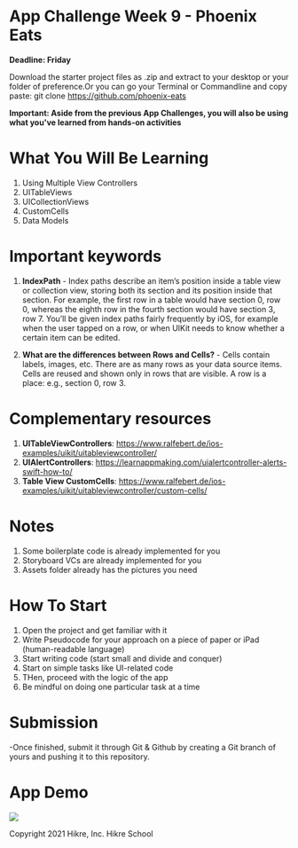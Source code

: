
# App Challenge Week 9 - Phoenix Eats
**Deadline: Friday**

Download the starter project files as .zip and extract to your desktop or your folder of preference.Or you can go your Terminal or Commandline and copy paste: git clone https://github.com/phoenix-eats

**Important: Aside from the previous App Challenges, you will also be using what you've learned from hands-on activities**

# What You Will Be Learning

1. Using Multiple View Controllers
2. UITableViews
3. UICollectionViews
4. CustomCells
5. Data Models

# Important keywords
1. **IndexPath** - Index paths describe an item’s position inside a table view or collection view, storing both its section and its position inside that section. For example, the first row in a table would have section 0, row 0, whereas the eighth row in the fourth section would have section 3, row 7. You’ll be given index paths fairly frequently by iOS, for example when the user tapped on a row, or when UIKit needs to know whether a certain item can be edited.

2. **What are the differences between Rows and Cells?** - Cells contain labels, images, etc. There are as many rows as your data source items. Cells are reused and shown only in rows that are visible. A row is a place: e.g., section 0, row 3.

# Complementary resources
1. **UITableViewControllers**: https://www.ralfebert.de/ios-examples/uikit/uitableviewcontroller/
2. **UIAlertControllers**: https://learnappmaking.com/uialertcontroller-alerts-swift-how-to/
3. **Table View CustomCells**: https://www.ralfebert.de/ios-examples/uikit/uitableviewcontroller/custom-cells/

# Notes
1. Some boilerplate code is already implemented for you 
2. Storyboard VCs are already implemented for you
3. Assets folder already has the pictures you need

# How To Start
1. Open the project and get familiar with it
2. Write Pseudocode for your approach on a piece of paper or iPad (human-readable language)
3. Start writing code (start small and divide and conquer)
4. Start on simple tasks like UI-related code
5. THen, proceed with the logic of the app
6. Be mindful on doing one particular task at a time

# Submission
-Once finished, submit it through Git & Github by creating a Git branch of yours and pushing it to this repository.


# App Demo
 
 <img src="/app-challenge-5.gif"/>




Copyright 2021 Hikre, Inc. Hikre School

